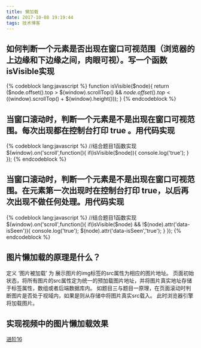 ```yaml
---
title: 懒加载
date: 2017-10-08 19:19:44
tags: 技术博客
---
```

## 如何判断一个元素是否出现在窗口可视范围（浏览器的上边缘和下边缘之间，肉眼可视）。写一个函数 isVisible实现
{% codeblock lang:javascript %}
function isVisible($node){
  return ($node.offset().top > $(window).scrollTop() && $node.offset().top < ($(window).scrollTop() + $(window).height()));
}
{% endcodeblock %}

## 当窗口滚动时，判断一个元素是不是出现在窗口可视范围。每次出现都在控制台打印 true 。用代码实现
{% codeblock lang:javascript %}
//结合题目1函数实现
$(window).on('scroll',function(){
    if(isVisible($node)){
      console.log('true');
    }
  });
{% endcodeblock %}
## 当窗口滚动时，判断一个元素是不是出现在窗口可视范围。在元素第一次出现时在控制台打印 true，以后再次出现不做任何处理。用代码实现
{% codeblock lang:javascript %}
//结合题目1函数实现
$(window).on('scroll',function(){
    if(isVisible($node) && !$(node).attr('data-isSeen')){
      console.log('true');
      $(node).attr('data-isSeen','true');
    }
  });
{% endcodeblock %}
## 图片懒加载的原理是什么？
定义 ‘图片被加载’ 为 展示图片的img标签的src属性为相应的图片地址。
页面初始状态，将所有图片的src属性定为统一的预加载图片地址，并将图片真实地址存储于标签属性，数组或者后端数据库内。
如题目三与题目一原理，在页面滚动时判断图片是否处于视域内，如果是则从存储中将图片真实src载入。
此时浏览器引擎将加载图片。
## 实现视频中的图片懒加载效果
[进阶16](https://github.com/Zainking/demos/tree/master/%E8%BF%9B%E9%98%B616)
 
